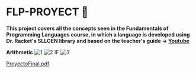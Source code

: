 # FLP-PROYECT 🔴

**This project covers all the concepts seen in the Fundamentals of Programming Languages course, in which a language is developed using Dr. Racket's SLLGEN library and based on the teacher's guide -> [Youtube](https://www.youtube.com/watch?v=kI9sWhWVIMI&list=PLi3X2PHYk7zTmdZNBiAe0c5S_-gAjBGeC)**

**Arithmetic**
![1](https://user-images.githubusercontent.com/69951209/204073279-965a943e-0659-4171-b101-8711ff040d17.png)
![2](https://user-images.githubusercontent.com/69951209/204123521-7597536a-e95d-4a22-90c5-b25df3b0f24d.png)
IF
![3](https://user-images.githubusercontent.com/69951209/204123528-05706649-811d-426f-bf88-ca08a3f958a9.png)

[ProyectoFinal.pdf](https://github.com/Kahyberth/FLP-PROYECT/files/10095709/ProyectoFinal.pdf)
